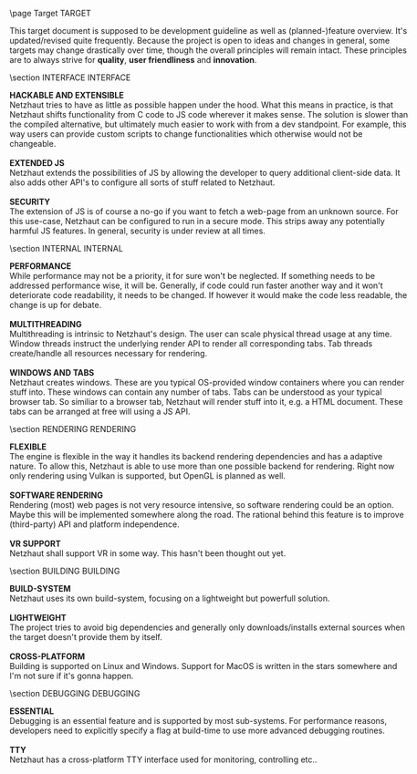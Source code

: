 \page Target TARGET

<div style="width:700px;">

This target document is supposed to be development guideline as well as (planned-)feature
overview. It's updated/revised quite frequently.
Because the project is open to ideas and changes in general, some targets may change
drastically over time, though the overall principles will remain intact.
These principles are to always strive for **quality**, **user friendliness** and **innovation**.

\section INTERFACE INTERFACE

**HACKABLE AND EXTENSIBLE**  
Netzhaut tries to have as little as possible happen under the hood. What this means in practice, is that Netzhaut shifts functionality from C code to JS code wherever it makes sense.
The solution is slower than the compiled alternative, but ultimately much easier to work with from a dev standpoint.
For example, this way users can provide custom scripts to change functionalities which otherwise would not be changeable.  
<br>
**EXTENDED JS**    
Netzhaut extends the possibilities of JS by allowing the developer to query additional client-side data. It also adds other API's to configure all sorts of stuff related to Netzhaut.  
<br>
**SECURITY**  
The extension of JS is of course a no-go if you want to fetch a web-page from an unknown source. For this use-case, Netzhaut can be configured to run in a secure mode.
This strips away any potentially harmful JS features. In general, security is under review at all times.  

\section INTERNAL INTERNAL

**PERFORMANCE**  
While performance may not be a priority, it for sure won't be neglected. If something needs to be addressed performance wise, it will be.
Generally, if code could run faster another way and it won't deteriorate code readability, it needs to be changed.
If however it would make the code less readable, the change is up for debate.  
<br>
**MULTITHREADING**  
Multithreading is intrinsic to Netzhaut's design. The user can scale physical thread usage at any time. Window threads instruct the underlying render API to render all corresponding tabs.
Tab threads create/handle all resources necessary for rendering.  
<br>
**WINDOWS AND TABS**  
Netzhaut creates windows. These are you typical OS-provided window containers where you can render stuff into. These windows can contain any number of tabs. Tabs can be understood as your typical browser tab.
So similiar to a browser tab, Netzhaut will render stuff into it, e.g. a HTML document. These tabs can be arranged at free will using a JS API.   

\section RENDERING RENDERING

**FLEXIBLE**  
The engine is flexible in the way it handles its backend rendering dependencies and has a adaptive nature. To allow this, Netzhaut is able to use more than one possible backend for rendering. 
Right now only rendering using Vulkan is supported, but OpenGL is planned as well.  
<br>
**SOFTWARE RENDERING**  
Rendering (most) web pages is not very resource intensive, so software rendering could be an option. Maybe this will be implemented somewhere along the road. 
The rational behind this feature is to improve (third-party) API and platform independence.  
<br>
**VR SUPPORT**  
Netzhaut shall support VR in some way. This hasn't been thought out yet. 

\section BUILDING BUILDING

**BUILD-SYSTEM**    
Netzhaut uses its own build-system, focusing on a lightweight but powerfull solution.   
<br>
**LIGHTWEIGHT**  
The project tries to avoid big dependencies and generally only downloads/installs external sources when the target doesn't provide them by itself.  
<br>
**CROSS-PLATFORM**  
Building is supported on Linux and Windows. Support for MacOS is written in the stars somewhere and I'm not sure if it's gonna happen.

\section DEBUGGING DEBUGGING

**ESSENTIAL**  
Debugging is an essential feature and is supported by most sub-systems. For performance reasons, developers need to explicitly specify a flag at build-time to use more advanced debugging routines.   
<br>
**TTY**  
Netzhaut has a cross-platform TTY interface used for monitoring, controlling etc..   

</div>
